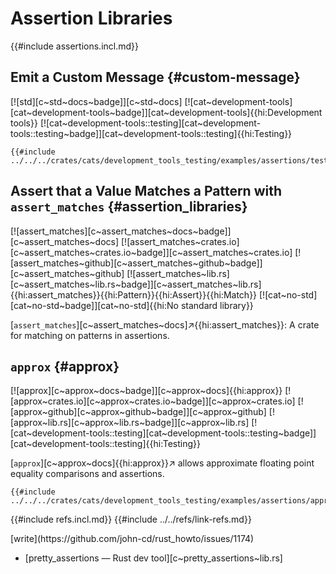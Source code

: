 # Assertion Libraries

{{#include assertions.incl.md}}

## Emit a Custom Message {#custom-message}

[![std][c~std~docs~badge]][c~std~docs] [![cat~development-tools][cat~development-tools~badge]][cat~development-tools]{{hi:Development tools}} [![cat~development-tools::testing][cat~development-tools::testing~badge]][cat~development-tools::testing]{{hi:Testing}}

```rust,editable
{{#include ../../../crates/cats/development_tools_testing/examples/assertions/tests_custom_message.rs:example}}
```

## Assert that a Value Matches a Pattern with `assert_matches` {#assertion_libraries}

[![assert_matches][c~assert_matches~docs~badge]][c~assert_matches~docs] [![assert_matches~crates.io][c~assert_matches~crates.io~badge]][c~assert_matches~crates.io] [![assert_matches~github][c~assert_matches~github~badge]][c~assert_matches~github] [![assert_matches~lib.rs][c~assert_matches~lib.rs~badge]][c~assert_matches~lib.rs]{{hi:assert_matches}}{{hi:Pattern}}{{hi:Assert}}{{hi:Match}} [![cat~no-std][cat~no-std~badge]][cat~no-std]{{hi:No standard library}}

[`assert_matches`][c~assert_matches~docs]↗{{hi:assert_matches}}: A crate for matching on patterns in assertions.

## `approx` {#approx}

[![approx][c~approx~docs~badge]][c~approx~docs]{{hi:approx}}
[![approx~crates.io][c~approx~crates.io~badge]][c~approx~crates.io]
[![approx~github][c~approx~github~badge]][c~approx~github]
[![approx~lib.rs][c~approx~lib.rs~badge]][c~approx~lib.rs]
[![cat~development-tools::testing][cat~development-tools::testing~badge]][cat~development-tools::testing]{{hi:Testing}}

[`approx`][c~approx~docs]{{hi:approx}}↗ allows approximate floating point equality comparisons and assertions.

```rust,editable
{{#include ../../../crates/cats/development_tools_testing/examples/assertions/approx.rs:example}}
```

{{#include refs.incl.md}}
{{#include ../../refs/link-refs.md}}

<div class="hidden">
[write](https://github.com/john-cd/rust_howto/issues/1174)

- [pretty_assertions — Rust dev tool][c~pretty_assertions~lib.rs]

</div>
